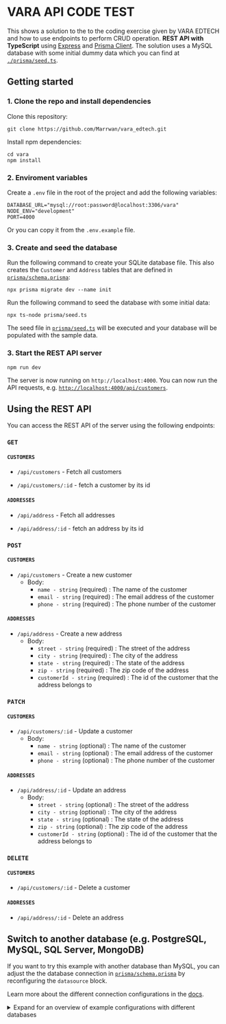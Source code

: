 # VARA API CODE TEST

This  shows a solution to the to the coding exercise given by VARA EDTECH and how to use endpoints  to perform CRUD operation. **REST API with TypeScript** using [Express](https://expressjs.com/) and [Prisma Client](https://www.prisma.io/docs/concepts/components/prisma-client). The solution uses a MySQL database  with some initial dummy data which you can find at [`./prisma/seed.ts`](./prisma/dev.db).

## Getting started

### 1. Clone the repo and install dependencies



Clone this repository:

```
git clone https://github.com/Marrwan/vara_edtech.git
```

Install npm dependencies:

```
cd vara
npm install
```


### 2. Enviroment variables

Create a `.env` file in the root of the project and add the following variables:

```
DATABASE_URL="mysql://root:password@localhost:3306/vara"
NODE_ENV="development"
PORT=4000
```
Or you can copy it from the `.env.example` file.


### 3. Create and seed the database

Run the following command to create your SQLite database file. This also creates the `Customer` and `Address` tables that are defined in [`prisma/schema.prisma`](./prisma/schema.prisma):

```
npx prisma migrate dev --name init
```

Run the following command to seed the database with some initial data:

```
npx ts-node prisma/seed.ts
```
 The seed file in [`prisma/seed.ts`](./prisma/seed.ts) will be executed and your database will be populated with the sample data.


### 3. Start the REST API server

```
npm run dev
```

The server is now running on `http://localhost:4000`. You can now run the API requests, e.g. [`http://localhost:4000/api/customers`](http://localhost:4000/api/customers).

## Using the REST API

You can access the REST API of the server using the following endpoints:


### `GET`
#### `CUSTOMERS`
  
-  `/api/customers` - Fetch all customers
  
-  `/api/customers/:id` - fetch a customer by its id

#### `ADDRESSES`

-  `/api/address` - Fetch all addresses

-  `/api/address/:id` - fetch an address by its id

### `POST`
#### `CUSTOMERS`
-  `/api/customers` - Create a new customer
   - Body: 
      - `name - string` (required) : The name of the customer
      - `email - string` (required) : The email address of the customer
      - `phone - string` (required) : The phone number of the customer


#### `ADDRESSES`

-  `/api/address` - Create a new address
   - Body: 
      - `street - string` (required) : The street of the address
      - `city - string` (required) : The city of the address
      - `state - string` (required) : The state of the address
      - `zip - string` (required) : The zip code of the address
      - `customerId - string` (required) : The id of the customer that the address belongs to

### `PATCH`
#### `CUSTOMERS`
-  `/api/customers/:id` - Update a customer
   - Body: 
      - `name - string` (optional) : The name of the customer
      - `email - string` (optional) : The email address of the customer
      - `phone - string` (optional) : The phone number of the customer


#### `ADDRESSES`

-  `/api/address/:id` - Update an address
   - Body: 
      - `street - string` (optional) : The street of the address
      - `city - string` (optional) : The city of the address
      - `state - string` (optional) : The state of the address
      - `zip - string` (optional) : The zip code of the address
      - `customerId - string` (optional) : The id of the customer that the address belongs to

### `DELETE`
#### `CUSTOMERS`
-  `/api/customers/:id` - Delete a customer

#### `ADDRESSES`
-  `/api/address/:id` - Delete an address


## Switch to another database (e.g. PostgreSQL, MySQL, SQL Server, MongoDB)

If you want to try this example with another database than MySQL, you can adjust the the database connection in [`prisma/schema.prisma`](./prisma/schema.prisma) by reconfiguring the `datasource` block. 

Learn more about the different connection configurations in the [docs](https://www.prisma.io/docs/reference/database-reference/connection-urls).

<details><summary>Expand for an overview of example configurations with different databases</summary>

### PostgreSQL

For PostgreSQL, the connection URL has the following structure:

```prisma
datasource db {
  provider = "postgresql"
  url      = "postgresql://USER:PASSWORD@HOST:PORT/DATABASE?schema=SCHEMA"
}
```

Here is an example connection string with a local PostgreSQL database:

```prisma
datasource db {
  provider = "postgresql"
  url      = "postgresql://janedoe:mypassword@localhost:5432/notesapi?schema=public"
}
```

### MySQL

For MySQL, the connection URL has the following structure:

```prisma
datasource db {
  provider = "mysql"
  url      = "mysql://USER:PASSWORD@HOST:PORT/DATABASE"
}
```

Here is an example connection string with a local MySQL database:

```prisma
datasource db {
  provider = "mysql"
  url      = "mysql://janedoe:mypassword@localhost:3306/notesapi"
}
```

### Microsoft SQL Server

Here is an example connection string with a local Microsoft SQL Server database:

```prisma
datasource db {
  provider = "sqlserver"
  url      = "sqlserver://localhost:1433;initial catalog=sample;user=sa;password=mypassword;"
}
```

### MongoDB

Here is an example connection string with a local MongoDB database:

```prisma
datasource db {
  provider = "mongodb"
  url      = "mongodb://USERNAME:PASSWORD@HOST/DATABASE?authSource=admin&retryWrites=true&w=majority"
}
```
Because MongoDB is currently in [Preview](https://www.prisma.io/docs/about/releases#preview), you need to specify the `previewFeatures` on your `generator` block:

```
generator client {
  provider        = "prisma-client-js"
  previewFeatures = ["mongodb"]
}
```
</details>

